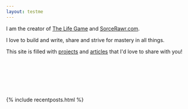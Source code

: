 ```yaml
---
layout: testme
---
```


I am the creator of [The Life Game](https://thelifega.me) and [SorceRawr.com](https://SorceRawr.com). <br>

I love to build and write, share and strive for mastery in all things.

This site is filled with [projects](/projects.html) and [articles](/bytes_.html) that I'd love to share with you!  


<!--
This site is a collection of my [projects](./projects.html), my [plans](./about.html), and [a byte-sized blog](./bytes_landing.html).
-->
<br>

<br>

<br>

<br>

<br>



{% include recentposts.html %}
